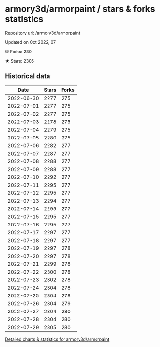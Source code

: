 # armory3d/armorpaint / stars & forks statistics

Repository url: [/armory3d/armorpaint](https://github.com/armory3d/armorpaint)

Updated on Oct 2022, 07

☋ Forks: 280

★ Stars: 2305

## Historical data
| Date | Stars | Forks |
|------|-------|-------|
| 2022-06-30 | 2277 | 275 | 
| 2022-07-01 | 2277 | 275 | 
| 2022-07-02 | 2277 | 275 | 
| 2022-07-03 | 2278 | 275 | 
| 2022-07-04 | 2279 | 275 | 
| 2022-07-05 | 2280 | 275 | 
| 2022-07-06 | 2282 | 277 | 
| 2022-07-07 | 2287 | 277 | 
| 2022-07-08 | 2288 | 277 | 
| 2022-07-09 | 2288 | 277 | 
| 2022-07-10 | 2292 | 277 | 
| 2022-07-11 | 2295 | 277 | 
| 2022-07-12 | 2295 | 277 | 
| 2022-07-13 | 2294 | 277 | 
| 2022-07-14 | 2295 | 277 | 
| 2022-07-15 | 2295 | 277 | 
| 2022-07-16 | 2295 | 277 | 
| 2022-07-17 | 2297 | 277 | 
| 2022-07-18 | 2297 | 277 | 
| 2022-07-19 | 2297 | 278 | 
| 2022-07-20 | 2297 | 278 | 
| 2022-07-21 | 2299 | 278 | 
| 2022-07-22 | 2300 | 278 | 
| 2022-07-23 | 2302 | 278 | 
| 2022-07-24 | 2304 | 278 | 
| 2022-07-25 | 2304 | 278 | 
| 2022-07-26 | 2304 | 279 | 
| 2022-07-27 | 2304 | 280 | 
| 2022-07-28 | 2304 | 280 | 
| 2022-07-29 | 2305 | 280 | 


[Detailed charts & statistics for armory3d/armorpaint](https://reviewgithub.com/rep/armory3d/armorpaint)
